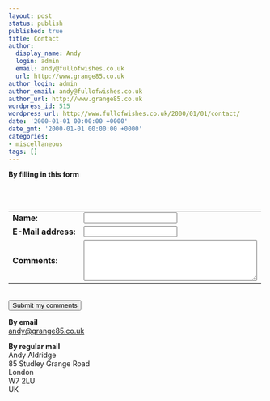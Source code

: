 ```yaml
---
layout: post
status: publish
published: true
title: Contact
author:
  display_name: Andy
  login: admin
  email: andy@fullofwishes.co.uk
  url: http://www.grange85.co.uk
author_login: admin
author_email: andy@fullofwishes.co.uk
author_url: http://www.grange85.co.uk
wordpress_id: 515
wordpress_url: http://www.fullofwishes.co.uk/2000/01/01/contact/
date: '2000-01-01 00:00:00 +0000'
date_gmt: '2000-01-01 00:00:00 +0000'
categories:
- miscellaneous
tags: []
---
```

<p style="text-align:justify"><strong>By filling in this form</strong><br/><br />
<form action="/scriptsz/formmail.cgi" method="post"><input type='hidden' name="recipient" value="webmaster@kesters.co.uk"/><input type='hidden' name="subject" value="A Head Full of Wishes"/><input type='hidden' name="required" value=""/><input type='hidden' name="env_report" value="REMOTE_HOST"/><input type='hidden' name="print_blank_fields" value="1"/><input type=hidden name="title" value="A Head Full of Wishes contact form results"><input type=hidden name="return_link_url" value="/galaxie/index.php"><input type=hidden name="return_link_title" value="Back to A Head Full of Wishes"><input type=hidden name="bgcolor" value="#333366"><input type=hidden name="text_color" value="#cccccc"><input type=hidden name="link_color" value="#ccccff"><input type=hidden name="vlink_color" value="#ccccff"><input type=hidden name="alink_color" value="#ccccff"><input type=hidden name="location" value="127"><br />
<table>
<tr>
<td><b>Name:</b></td>
<td><input name="realname" type="text" size='20,1' maxlength='100'/></td>
</tr>
<tr>
<td><b>E-Mail address:</b></td>
<td><input name="email" type="text" size='20,1' maxlength='100'/></td>
</tr>
<tr>
<td><b>Comments:</b></td>
<td><textarea name="comments" rows="5" cols="40"></textarea></td>
</tr>
</tbody>
</table>
<p><br/><input type="button" value="Submit my comments" onclick="this.form.submit();"/></form></p>
<p style="text-align:justify"><strong>By email</strong><br/><a href="mailto:andy@grange85.co.uk?subject=A%20Head%20Full%20of%20Wishes">andy@grange85.co.uk</a></p>
<p style="text-align:justify;"><strong>By regular mail</strong><br/>Andy Aldridge<br />85 Studley Grange Road<br />London<br />W7 2LU<br />UK</p>
